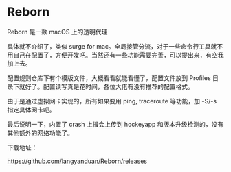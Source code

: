 # Reborn

Reborn 是一款 macOS 上的透明代理

具体就不介绍了，类似 surge for mac。全局接管分流，对于一些命令行工具就不用自己在配置了，方便开发吧。当然还有一些功能需要完善，可以提出来，有空我加上去。

配置规则仓库下有个模版文件，大概看看就能看懂了，配置文件放到 Profiles 目录下就好了。配置读写真是花时间，各位大佬有没有推荐的配置格式。

由于是通过虚拟网卡实现的，所有如果要用 ping, traceroute 等功能，加 -S/-s 指定具体网卡吧。

最后说明一下，内置了 crash 上报会上传到 hockeyapp 和版本升级检测的，没有其他额外的网络功能了。


下载地址：

https://github.com/langyanduan/Reborn/releases
